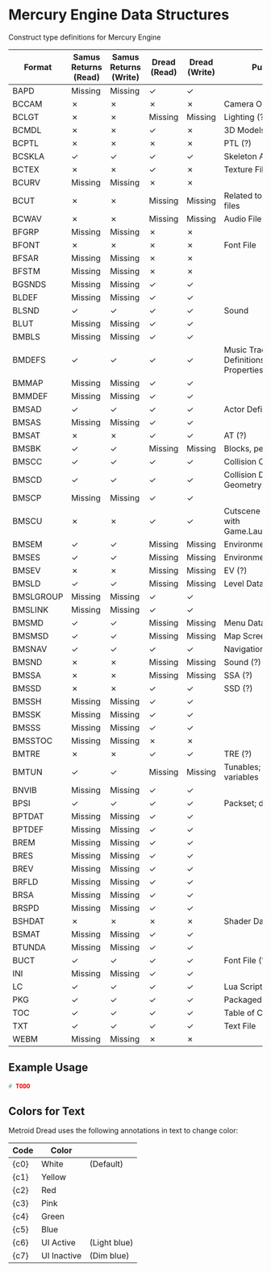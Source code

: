 # Mercury Engine Data Structures
Construct type definitions for Mercury Engine

| Format    | Samus Returns (Read) | Samus Returns (Write) | Dread (Read) | Dread (Write) | Purpose     |
|-----------|----------------------|-----------------------|--------------|---------------|-------------|
| BAPD      | Missing              | Missing               | &check;      | &check;       |                         |
| BCCAM     | &cross;              | &cross;               | &cross;      | &cross;       | Camera Objects |
| BCLGT     | &cross;              | &cross;               | Missing      | Missing       | Lighting (?) |
| BCMDL     | &cross;              | &cross;               | &check;      | &cross;       | 3D Models	  |
| BCPTL     | &cross;              | &cross;               | &cross;      | &cross;       | PTL (?)     |
| BCSKLA    | &check;              | &check;               | &check;      | &check;       | Skeleton Animation |
| BCTEX     | &cross;              | &cross;               | &check;      | &cross;       | Texture File |
| BCURV     | Missing              | Missing               | &cross;      | &cross;       |             |
| BCUT      | &cross;              | &cross;               | Missing      | Missing       |	Related to cutscene files |
| BCWAV     | &cross;              | &cross;               | Missing      | Missing       | Audio File	|
| BFGRP     | Missing              | Missing               | &cross;      | &cross;       |							|
| BFONT     | &cross;              | &cross;               | &cross;      | &cross;       | Font File		|
| BFSAR     | Missing              | Missing               | &cross;      | &cross;       |							|
| BFSTM     | Missing              | Missing               | &cross;      | &cross;       |							|
| BGSNDS    | Missing              | Missing               | &check;      | &check;       |							|
| BLDEF     | Missing              | Missing               | &check;      | &check;       |							|
| BLSND     | &check;              | &check;               | &check;      | &check;       | Sound				|	
| BLUT      | Missing              | Missing               | &check;      | &check;       |							|
| BMBLS     | Missing              | Missing               | &check;      | &check;       |							|
| BMDEFS    | &check;              | &check;               | &check;      | &check;       | Music Track Definitions & Properties	|
| BMMAP     | Missing              | Missing               | &check;      | &check;       |							|
| BMMDEF    | Missing              | Missing               | &check;      | &check;       |							|
| BMSAD     | &check;              | &check;               | &check;      | &check;       | Actor Definitions	| 
| BMSAS     | Missing              | Missing               | &check;      | &check;       | 						|
| BMSAT     | &cross;              | &cross;               | &check;      | &check;       | AT (?)			|
| BMSBK     | &check;              | &check;               | Missing      | Missing       | Blocks, per Scenario |
| BMSCC     | &check;              | &check;               | &check;      | &check;       | Collision Cameras	|
| BMSCD     | &check;              | &check;               | &check;      | &check;       | Collision Data, Geometry |
| BMSCP     | Missing              | Missing               | &check;      | &check;       |							|
| BMSCU     | &cross;              | &cross;               | &check;      | &check;       | Cutscene Files, called with Game.LaunchCutscene |
| BMSEM     | &check;              | &check;               | Missing      | Missing       | Environment Data |
| BMSES     | &check;              | &check;               | Missing      | Missing       | Environment Data |
| BMSEV     | &cross;              | &cross;               | Missing      | Missing       | EV (?)			|
| BMSLD     | &check;              | &check;               | Missing      | Missing       | Level Data	|
| BMSLGROUP | Missing              | Missing               | &check;      | &check;       |							|
| BMSLINK   | Missing              | Missing               | &check;      | &check;       |							|
| BMSMD     | &check;              | &check;               | Missing      | Missing       | Menu Data (?)	|
| BMSMSD    | &check;              | &check;               | Missing      | Missing       | Map Screen Data (?)	|
| BMSNAV    | &check;              | &check;               | &check;      | &check;       | Navigation Meshes	|
| BMSND     | &cross;              | &cross;               | Missing      | Missing       | Sound (?)   |
| BMSSA     | &cross;              | &cross;               | Missing      | Missing       | SSA (?)			|
| BMSSD     | &cross;              | &cross;               | &check;      | &check;       | SSD (?)			|	
| BMSSH     | Missing              | Missing               | &check;      | &check;       |							|
| BMSSK     | Missing              | Missing               | &check;      | &check;       |							|
| BMSSS     | Missing              | Missing               | &check;      | &check;       |							|
| BMSSTOC   | Missing              | Missing               | &cross;      | &cross;       |							|
| BMTRE     | &cross;              | &cross;               | &check;      | &check;       | TRE (?)			|
| BMTUN     | &check;              | &check;               | Missing      | Missing       | Tunables; exposed variables	|
| BNVIB     | Missing              | Missing               | &check;      | &check;       |							|
| BPSI      | &check;              | &check;               | &check;      | &check;       | Packset; dev leftovers |
| BPTDAT    | Missing              | Missing               | &check;      | &check;       |							|
| BPTDEF    | Missing              | Missing               | &check;      | &check;       |							|
| BREM      | Missing              | Missing               | &check;      | &check;       |							|
| BRES      | Missing              | Missing               | &check;      | &check;       |							|
| BREV      | Missing              | Missing               | &check;      | &check;       |							|
| BRFLD     | Missing              | Missing               | &check;      | &check;       |							|
| BRSA      | Missing              | Missing               | &check;      | &check;       |							|
| BRSPD     | Missing              | Missing               | &check;      | &check;       |							|
| BSHDAT    | &cross;              | &cross;               | &cross;      | &cross;       | Shader Data	|
| BSMAT     | Missing              | Missing               | &check;      | &check;       |							|	
| BTUNDA    | Missing              | Missing               | &check;      | &check;       |							|
| BUCT      | &check;              | &check;               | &check;      | &check;       | Font File (?) |
| INI       | Missing              | Missing               | &check;      | &check;       |							|
| LC        | &check;              | &check;               | &check;      | &check;       | Lua Script	|
| PKG       | &check;              | &check;               | &check;      | &check;       | Packaged Files |
| TOC       | &check;              | &check;               | &check;      | &check;       | Table of Contents |
| TXT       | &check;              | &check;               | &check;      | &check;       | Text File	  |
| WEBM      | Missing              | Missing               | &cross;      | &cross;       |							|


## Example Usage

```python
# TODO
```

## Colors for Text

Metroid Dread uses the following annotations in text to change color:

| Code | Color       |              |
|------|-------------|--------------|
| {c0} | White       | (Default)    |
| {c1} | Yellow      |              |
| {c2} | Red         |              |
| {c3} | Pink        |              |
| {c4} | Green       |              |
| {c5} | Blue        |              |
| {c6} | UI Active   | (Light blue) |
| {c7} | UI Inactive | (Dim blue)   |

